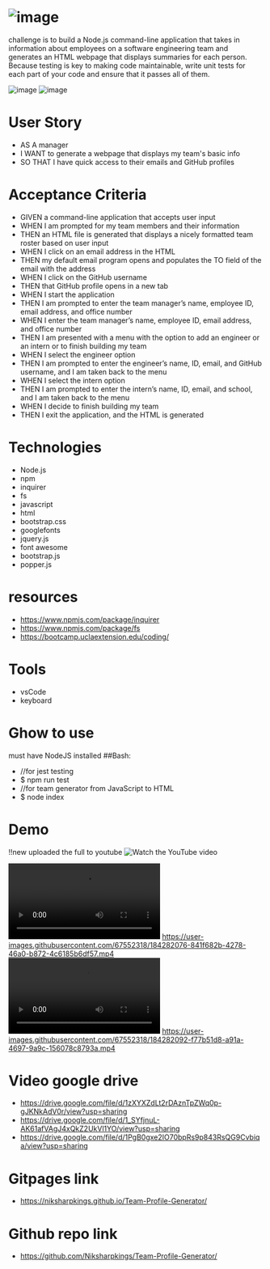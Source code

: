 # ![image](https://user-images.githubusercontent.com/67552318/184291983-c34b1552-d50e-4f29-b24d-039bcc0a5aee.png)
challenge is to build a Node.js command-line application that takes in information about employees on a software engineering team and generates an HTML webpage that displays summaries for each person. Because testing is key to making code maintainable,  write unit tests for each part of your code and ensure that it passes all of them.

![image](https://user-images.githubusercontent.com/67552318/184286794-dfe5489c-9e3c-4b15-b536-a0066464bc6f.png)
![image](https://user-images.githubusercontent.com/67552318/184291907-0a813f87-436a-45e2-a35a-a8545726a494.png)

# User Story
- AS A manager
- I WANT to generate a webpage that displays my team's basic info
- SO THAT I have quick access to their emails and GitHub profiles

# Acceptance Criteria
- GIVEN a command-line application that accepts user input
- WHEN I am prompted for my team members and their information
- THEN an HTML file is generated that displays a nicely formatted team roster based on user input
- WHEN I click on an email address in the HTML
- THEN my default email program opens and populates the TO field of the email with the address
- WHEN I click on the GitHub username
- THEN that GitHub profile opens in a new tab
- WHEN I start the application
- THEN I am prompted to enter the team manager’s name, employee ID, email address, and office number
- WHEN I enter the team manager’s name, employee ID, email address, and office number
- THEN I am presented with a menu with the option to add an engineer or an intern or to finish building my team
- WHEN I select the engineer option
- THEN I am prompted to enter the engineer’s name, ID, email, and GitHub username, and I am taken back to the menu
- WHEN I select the intern option
- THEN I am prompted to enter the intern’s name, ID, email, and school, and I am taken back to the menu
- WHEN I decide to finish building my team
- THEN I exit the application, and the HTML is generated

# Technologies
- Node.js
- npm
- inquirer
- fs
- javascript
- html
- bootstrap.css
- googlefonts
- jquery.js
- font awesome
- bootstrap.js
- popper.js

# resources
- https://www.npmjs.com/package/inquirer
- https://www.npmjs.com/package/fs
- https://bootcamp.uclaextension.edu/coding/

# Tools
- vsCode
- keyboard


# Ghow to use
must have NodeJS installed
##Bash:
- //for jest testing
- $ npm run test
- //for team generator from JavaScript to HTML
- $ node index

# Demo
!!new uploaded the full to youtube
![Watch the YouTube video](https://youtu.be/iYPtJcDQzSk)


<video src="https://user-images.githubusercontent.com/67552318/184282076-841f682b-4278-46a0-b872-4c6185b6df57.mp4"></video>
https://user-images.githubusercontent.com/67552318/184282076-841f682b-4278-46a0-b872-4c6185b6df57.mp4
<video src="https://user-images.githubusercontent.com/67552318/184282092-f77b51d8-a91a-4697-9a9c-156078c8793a.mp4"></video>
https://user-images.githubusercontent.com/67552318/184282092-f77b51d8-a91a-4697-9a9c-156078c8793a.mp4

# Video google drive
- https://drive.google.com/file/d/1zXYXZdLt2rDAznTpZWq0p-gJKNkAdV0r/view?usp=sharing
- https://drive.google.com/file/d/1_SYfjnuL-AK61afVAgJ4xQkZ2UkVl1YO/view?usp=sharing
- https://drive.google.com/file/d/1PgB0gxe2IO70bpRs9p843RsQG9Cvbiqa/view?usp=sharing


# Gitpages link
- https://niksharpkings.github.io/Team-Profile-Generator/

# Github repo link
- https://github.com/Niksharpkings/Team-Profile-Generator/
